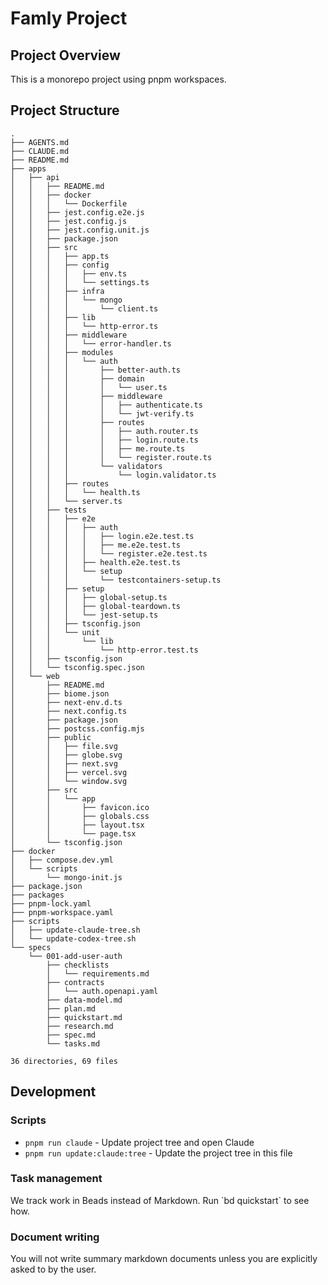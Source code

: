# Famly Project

## Project Overview

This is a monorepo project using pnpm workspaces.

## Project Structure

<!-- TREE START -->
```
.
├── AGENTS.md
├── CLAUDE.md
├── README.md
├── apps
│   ├── api
│   │   ├── README.md
│   │   ├── docker
│   │   │   └── Dockerfile
│   │   ├── jest.config.e2e.js
│   │   ├── jest.config.js
│   │   ├── jest.config.unit.js
│   │   ├── package.json
│   │   ├── src
│   │   │   ├── app.ts
│   │   │   ├── config
│   │   │   │   ├── env.ts
│   │   │   │   └── settings.ts
│   │   │   ├── infra
│   │   │   │   └── mongo
│   │   │   │       └── client.ts
│   │   │   ├── lib
│   │   │   │   └── http-error.ts
│   │   │   ├── middleware
│   │   │   │   └── error-handler.ts
│   │   │   ├── modules
│   │   │   │   └── auth
│   │   │   │       ├── better-auth.ts
│   │   │   │       ├── domain
│   │   │   │       │   └── user.ts
│   │   │   │       ├── middleware
│   │   │   │       │   ├── authenticate.ts
│   │   │   │       │   └── jwt-verify.ts
│   │   │   │       ├── routes
│   │   │   │       │   ├── auth.router.ts
│   │   │   │       │   ├── login.route.ts
│   │   │   │       │   ├── me.route.ts
│   │   │   │       │   └── register.route.ts
│   │   │   │       └── validators
│   │   │   │           └── login.validator.ts
│   │   │   ├── routes
│   │   │   │   └── health.ts
│   │   │   └── server.ts
│   │   ├── tests
│   │   │   ├── e2e
│   │   │   │   ├── auth
│   │   │   │   │   ├── login.e2e.test.ts
│   │   │   │   │   ├── me.e2e.test.ts
│   │   │   │   │   └── register.e2e.test.ts
│   │   │   │   ├── health.e2e.test.ts
│   │   │   │   └── setup
│   │   │   │       └── testcontainers-setup.ts
│   │   │   ├── setup
│   │   │   │   ├── global-setup.ts
│   │   │   │   ├── global-teardown.ts
│   │   │   │   └── jest-setup.ts
│   │   │   ├── tsconfig.json
│   │   │   └── unit
│   │   │       └── lib
│   │   │           └── http-error.test.ts
│   │   ├── tsconfig.json
│   │   └── tsconfig.spec.json
│   └── web
│       ├── README.md
│       ├── biome.json
│       ├── next-env.d.ts
│       ├── next.config.ts
│       ├── package.json
│       ├── postcss.config.mjs
│       ├── public
│       │   ├── file.svg
│       │   ├── globe.svg
│       │   ├── next.svg
│       │   ├── vercel.svg
│       │   └── window.svg
│       ├── src
│       │   └── app
│       │       ├── favicon.ico
│       │       ├── globals.css
│       │       ├── layout.tsx
│       │       └── page.tsx
│       └── tsconfig.json
├── docker
│   ├── compose.dev.yml
│   └── scripts
│       └── mongo-init.js
├── package.json
├── packages
├── pnpm-lock.yaml
├── pnpm-workspace.yaml
├── scripts
│   ├── update-claude-tree.sh
│   └── update-codex-tree.sh
└── specs
    └── 001-add-user-auth
        ├── checklists
        │   └── requirements.md
        ├── contracts
        │   └── auth.openapi.yaml
        ├── data-model.md
        ├── plan.md
        ├── quickstart.md
        ├── research.md
        ├── spec.md
        └── tasks.md

36 directories, 69 files
```
<!-- TREE END -->

## Development

### Scripts

- `pnpm run claude` - Update project tree and open Claude
- `pnpm run update:claude:tree` - Update the project tree in this file

### Task management

We track work in Beads instead of Markdown. Run \`bd quickstart\` to see how.

### Document writing

You will not write summary markdown documents unless you are explicitly asked to by the user.
